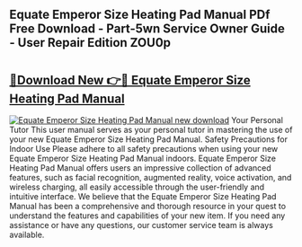 ## Equate Emperor Size Heating Pad Manual PDf Free Download - Part-5wn Service Owner Guide - User Repair Edition ZOU0p

# <h2><a href="http://bc24582.oget.top/?id=Equate+Emperor+Size+Heating+Pad+Manual">🔗Download New 👉🔴 Equate Emperor Size Heating Pad Manual</a></h2>

[![Equate Emperor Size Heating Pad Manual new download](https://i.imgur.com/5g1atiW.png)](http://bc24582.oget.top/?id=Equate+Emperor+Size+Heating+Pad+Manual)
Your Personal Tutor This user manual serves as your personal tutor in mastering the use of your new Equate Emperor Size Heating Pad Manual. Safety Precautions for Indoor Use Please adhere to all safety precautions when using your new Equate Emperor Size Heating Pad Manual indoors. Equate Emperor Size Heating Pad Manual offers users an impressive collection of advanced features, such as facial recognition, augmented reality, voice activation, and wireless charging, all easily accessible through the user-friendly and intuitive interface. We believe that the Equate Emperor Size Heating Pad Manual has been a comprehensive and thorough resource in your quest to understand the features and capabilities of your new item. If you need any assistance or have any questions, our customer service team is always available.
